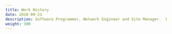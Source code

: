 ```yaml
---
title: Work History
date: 2018-09-21
description: Software Programmer, Network Engineer and Site Manager.  Principal Engineer, Eddy Consulting, LLC.
weight: 300
---
```


